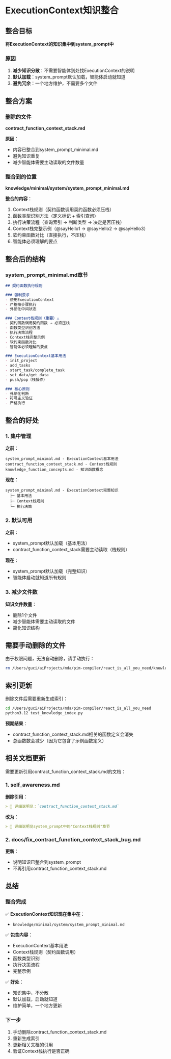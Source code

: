 # ExecutionContext知识整合

## 整合目标

**将ExecutionContext的知识集中到system_prompt中**

### 原因

1. **减少知识分散**：不需要智能体到处找ExecutionContext的说明
2. **默认加载**：system_prompt默认加载，智能体启动就知道
3. **避免冗余**：一个地方维护，不需要多个文件

## 整合方案

### 删除的文件

**contract_function_context_stack.md**

**原因**：
- 内容已整合到system_prompt_minimal.md
- 避免知识重复
- 减少智能体需要主动读取的文件数量

### 整合到的位置

**knowledge/minimal/system/system_prompt_minimal.md**

**整合的内容**：
1. Context栈规则（契约函数调用契约函数必须压栈）
2. 函数类型识别方法（定义标记 + 索引查询）
3. 执行决策流程（查询索引 → 判断类型 → 决定是否压栈）
4. Context栈完整示例（@sayHello1 → @sayHello2 → @sayHello3）
5. 软约束函数对比（直接执行，不压栈）
6. 智能体必须理解的要点

## 整合后的结构

### system_prompt_minimal.md章节

```markdown
## 契约函数执行规则

### 强制要求
- 使用ExecutionContext
- 严格按步骤执行
- 外部化中间状态

### Context栈规则（重要）⚠️
- 契约函数调用契约函数 → 必须压栈
- 函数类型识别方法
- 执行决策流程
- Context栈完整示例
- 软约束函数对比
- 智能体必须理解的要点

### ExecutionContext基本用法
- init_project
- add_tasks
- start_task/complete_task
- set_data/get_data
- push/pop（栈操作）

### 核心原则
- 外部化判断
- 符号主义验证
- 严格执行
```

## 整合的好处

### 1. 集中管理

**之前**：
```
system_prompt_minimal.md - ExecutionContext基本用法
contract_function_context_stack.md - Context栈规则
knowledge_function_concepts.md - 知识函数概念
```

**现在**：
```
system_prompt_minimal.md - ExecutionContext完整知识
  ├─ 基本用法
  ├─ Context栈规则
  └─ 执行决策
```

### 2. 默认可用

**之前**：
- system_prompt默认加载（基本用法）
- contract_function_context_stack需要主动读取（栈规则）

**现在**：
- system_prompt默认加载（完整知识）
- 智能体启动就知道所有规则

### 3. 减少文件数

**知识文件数量**：
- 删除1个文件
- 减少智能体需要主动读取的文件
- 简化知识结构

## 需要手动删除的文件

由于权限问题，无法自动删除，请手动执行：

```bash
rm /Users/guci/aiProjects/mda/pim-compiler/react_is_all_you_need/knowledge/contract_function_context_stack.md
```

## 索引更新

删除文件后需要重新生成索引：

```bash
cd /Users/guci/aiProjects/mda/pim-compiler/react_is_all_you_need
python3.12 test_knowledge_index.py
```

**预期结果**：
- contract_function_context_stack.md相关的函数定义会消失
- 总函数数会减少（因为它包含了示例函数定义）

## 相关文档更新

需要更新引用contract_function_context_stack.md的文档：

### 1. self_awareness.md

**删除引用**：
```markdown
> 📖 详细说明见：`contract_function_context_stack.md`
```

**改为**：
```markdown
> 📖 详细说明见system_prompt中的"Context栈规则"章节
```

### 2. docs/fix_contract_function_context_stack_bug.md

**更新**：
- 说明知识已整合到system_prompt
- 不再引用contract_function_context_stack.md

## 总结

### 整合完成

✅ **ExecutionContext知识现在集中在**：
- `knowledge/minimal/system/system_prompt_minimal.md`

✅ **包含内容**：
- ExecutionContext基本用法
- Context栈规则（契约函数调用）
- 函数类型识别
- 执行决策流程
- 完整示例

✅ **好处**：
- 知识集中，不分散
- 默认加载，启动就知道
- 维护简单，一个地方更新

### 下一步

1. 手动删除contract_function_context_stack.md
2. 重新生成索引
3. 更新相关文档的引用
4. 验证Context栈执行是否正确
